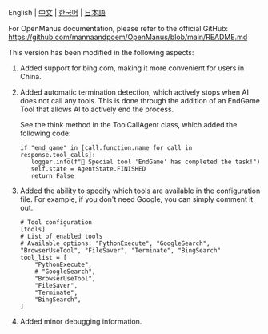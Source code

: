 English | [中文](README_zh.md) | [한국어](README_ko.md) | [日本語](README_ja.md)

For OpenManus documentation, please refer to the official GitHub:
https://github.com/mannaandpoem/OpenManus/blob/main/README.md

This version has been modified in the following aspects:

1. Added support for bing.com, making it more convenient for users in China.
2. Added automatic termination detection, which actively stops when AI does not call any tools. This is done through the addition of an EndGame Tool that allows AI to actively end the process.

   See the think method in the ToolCallAgent class, which added the following code:

   ```
   if "end_game" in [call.function.name for call in response.tool_calls]:
      logger.info(f"🏁 Special tool 'EndGame' has completed the task!")
      self.state = AgentState.FINISHED
      return False
   ```
3. Added the ability to specify which tools are available in the configuration file. For example, if you don't need Google, you can simply comment it out.

   ```
   # Tool configuration
   [tools]
   # List of enabled tools
   # Available options: "PythonExecute", "GoogleSearch", "BrowserUseTool", "FileSaver", "Terminate", "BingSearch"
   tool_list = [
       "PythonExecute",
       # "GoogleSearch",
       "BrowserUseTool",
       "FileSaver",
       "Terminate",
       "BingSearch",
   ]
   ```
4. Added minor debugging information.

